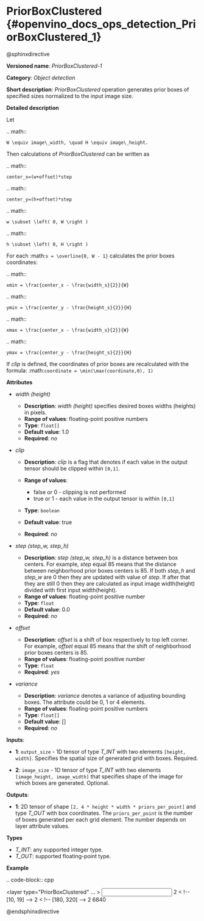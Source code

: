 # PriorBoxClustered {#openvino_docs_ops_detection_PriorBoxClustered_1}

@sphinxdirective


**Versioned name**: *PriorBoxClustered-1*

**Category**: *Object detection*

**Short description**: *PriorBoxClustered* operation generates prior boxes of specified sizes normalized to the input image size.

**Detailed description**

Let

.. math::

	W \equiv image\_width, \quad H \equiv image\_height.

Then calculations of *PriorBoxClustered* can be written as

.. math::

	center_x=(w+offset)*step


.. math::

	center_y=(h+offset)*step



.. math::

	w \subset \left( 0, W \right )



.. math::

	h \subset \left( 0, H \right )

For each :math:`s = \overline{0, W - 1}` calculates the prior boxes coordinates:

.. math::

	xmin = \frac{center_x - \frac{width_s}{2}}{W}



.. math::

	ymin = \frac{center_y - \frac{height_s}{2}}{H}



.. math::

	xmax = \frac{center_x - \frac{width_s}{2}}{W}



.. math::

	ymax = \frac{center_y - \frac{height_s}{2}}{H}

If *clip* is defined, the coordinates of prior boxes are recalculated with the formula: :math:`coordinate = \min(\max(coordinate,0), 1)`

**Attributes**

* *width (height)*

  * **Description**: *width (height)* specifies desired boxes widths (heights) in pixels.
  * **Range of values**: floating-point positive numbers
  * **Type**: ``float[]``
  * **Default value**: 1.0
  * **Required**: *no*

* *clip*

  * **Description**: *clip* is a flag that denotes if each value in the output tensor should be clipped within ``[0,1]``.
  * **Range of values**:

    * false or 0 - clipping is not performed
    * true or 1  - each value in the output tensor is within ``[0,1]``
  * **Type**: ``boolean``
  * **Default value**: true
  * **Required**: *no*

* *step (step_w, step_h)*

  * **Description**: *step (step_w, step_h)* is a distance between box centers. For example, *step* equal 85 means that the distance between neighborhood prior boxes centers is 85. If both *step_h* and *step_w* are 0 then they are updated with value of *step*. If after that they are still 0 then they are calculated as input image width(height) divided with first input width(height). 
  * **Range of values**: floating-point positive number
  * **Type**: ``float``
  * **Default value**: 0.0
  * **Required**: *no*

* *offset*

  * **Description**: *offset* is a shift of box respectively to top left corner. For example, *offset* equal 85 means that the shift of neighborhood prior boxes centers is 85.
  * **Range of values**: floating-point positive number
  * **Type**: ``float``
  * **Required**: *yes*

* *variance*

  * **Description**: *variance* denotes a variance of adjusting bounding boxes. The attribute could be 0, 1 or 4 elements.
  * **Range of values**: floating-point positive numbers
  * **Type**: ``float[]``
  * **Default value**: []
  * **Required**: *no*

**Inputs**:

*   **1**: ``output_size`` - 1D tensor of type *T_INT* with two elements ``[height, width]``. Specifies the spatial size of generated grid with boxes. Required.

*   **2**: ``image_size`` - 1D tensor of type *T_INT* with two elements ``[image_height, image_width]`` that specifies shape of the image for which boxes are generated. Optional.

**Outputs**:

*   **1**: 2D tensor of shape ``[2, 4 * height * width * priors_per_point]`` and type *T_OUT* with box coordinates. The ``priors_per_point`` is the number of boxes generated per each grid element. The number depends on layer attribute values.

**Types**

* *T_INT*: any supported integer type.
* *T_OUT*: supported floating-point type.

**Example**

.. code-block::  cpp  

  <layer type="PriorBoxClustered" ... >
      <data clip="false" height="44.0,10.0,30.0,19.0,94.0,32.0,61.0,53.0,17.0" offset="0.5" step="16.0" variance="0.1,0.1,0.2,0.2" width="86.0,13.0,57.0,39.0,68.0,34.0,142.0,50.0,23.0"/>
      <input>
          <port id="0">
              <dim>2</dim>        < !-- [10, 19] -->
          </port>
          <port id="1">
              <dim>2</dim>        < !-- [180, 320] -->
          </port>
      </input>
      <output>
          <port id="2">
              <dim>2</dim>
              <dim>6840</dim>
          </port>
      </output>
  </layer>

@endsphinxdirective


